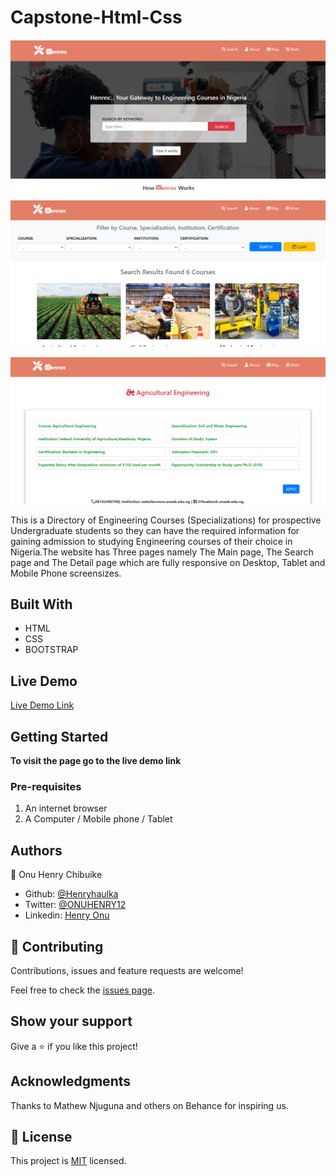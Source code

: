# Capstone-Html-Css

![screenshot](img/home-pc1.png)

![screenshot](img/search-pc1.png)

![screenshot](img/detail-pc1.png)



This is a Directory of Engineering Courses (Specializations) for prospective Undergraduate students so they can have the required information for gaining admission to studying Engineering courses of their choice in Nigeria.The website has Three pages namely The Main page, The Search page and The Detail page which are fully responsive on Desktop, Tablet and Mobile Phone screensizes.

## Built With

- HTML
- CSS
- BOOTSTRAP


## Live Demo

[Live Demo Link](https://henryhaulka.github.io/Capstone-Html-Css/)


## Getting Started

**To visit the page go to the live demo link**

### Pre-requisites

1. An internet browser
2. A Computer / Mobile phone / Tablet


## Authors

👤 Onu Henry Chibuike

- Github: [@Henryhaulka](https://github.com/Henryhaulka)
- Twitter: [@ONUHENRY12](https://twitter.com/ONUHENRY12)
- Linkedin: [Henry Onu](https://www.linkedin.com/in/henry-onu-9a15b11b6/)

## 🤝 Contributing

Contributions, issues and feature requests are welcome!

Feel free to check the [issues page](https://github.com/Henryhaulka/Capstone-Html-Css/issues).

## Show your support

Give a ⭐️ if you like this project!

## Acknowledgments

Thanks to  Mathew Njuguna and others on Behance for inspiring us.

## 📝 License

This project is [MIT](lic.url) licensed.
